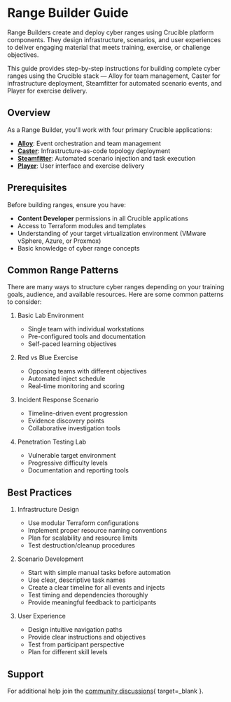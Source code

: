 # Range Builder Guide

Range Builders create and deploy cyber ranges using Crucible platform components. They design infrastructure, scenarios, and user experiences to deliver engaging material that meets training, exercise, or challenge objectives.

This guide provides step-by-step instructions for building complete cyber ranges using the Crucible stack — Alloy for team management, Caster for infrastructure deployment, Steamfitter for automated scenario events, and Player for exercise delivery.

## Overview

As a Range Builder, you'll work with four primary Crucible applications:

- **[Alloy](../alloy/)**: Event orchestration and team management
- **[Caster](../caster/)**: Infrastructure-as-code topology deployment
- **[Steamfitter](../steamfitter/)**: Automated scenario injection and task execution
- **[Player](../player/)**: User interface and exercise delivery

## Prerequisites

Before building ranges, ensure you have:

- **Content Developer** permissions in all Crucible applications
- Access to Terraform modules and templates
- Understanding of your target virtualization environment (VMware vSphere, Azure, or Proxmox)
- Basic knowledge of cyber range concepts

## Common Range Patterns

There are many ways to structure cyber ranges depending on your training goals, audience, and available resources. Here are some common patterns to consider:

1. Basic Lab Environment

    - Single team with individual workstations
    - Pre-configured tools and documentation
    - Self-paced learning objectives

2. Red vs Blue Exercise

    - Opposing teams with different objectives
    - Automated inject schedule
    - Real-time monitoring and scoring

3. Incident Response Scenario

    - Timeline-driven event progression
    - Evidence discovery points
    - Collaborative investigation tools

4. Penetration Testing Lab

    - Vulnerable target environment
    - Progressive difficulty levels
    - Documentation and reporting tools

## Best Practices

1. Infrastructure Design

    - Use modular Terraform configurations
    - Implement proper resource naming conventions
    - Plan for scalability and resource limits
    - Test destruction/cleanup procedures

2. Scenario Development

    - Start with simple manual tasks before automation
    - Use clear, descriptive task names
    - Create a clear timeline for all events and injects
    - Test timing and dependencies thoroughly
    - Provide meaningful feedback to participants

3. User Experience

    - Design intuitive navigation paths
    - Provide clear instructions and objectives
    - Test from participant perspective
    - Plan for different skill levels

## Support

For additional help join the [community discussions](https://github.com/cmu-sei/crucible/discussions){ target=_blank }.
